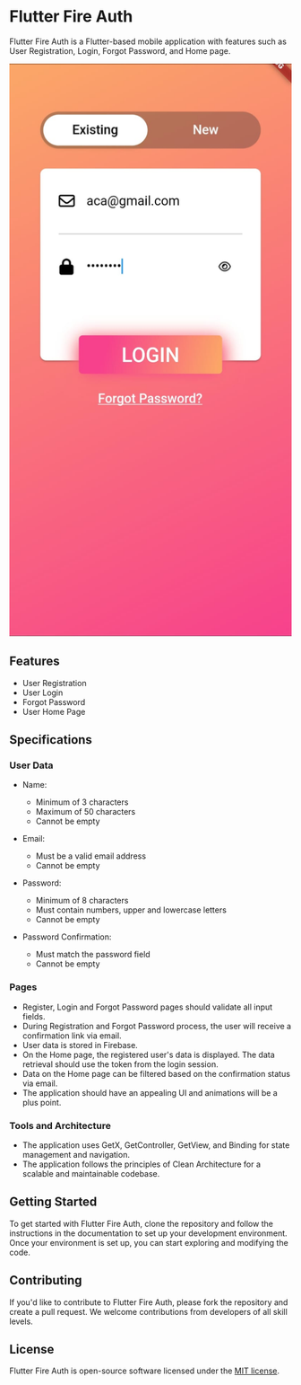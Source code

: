 # Flutter Fire Auth

Flutter Fire Auth is a Flutter-based mobile application with features such as User Registration, Login, Forgot Password, and Home page.

![Screenshot](https://github.com/baguskto/flutter_fire_auth/blob/ee9589de23b38801e7d6e3f7b82538675208ed29/assets/doc/screenshot_1.jpeg)


## Features

- User Registration
- User Login
- Forgot Password
- User Home Page

## Specifications

### User Data

- Name:
    - Minimum of 3 characters
    - Maximum of 50 characters
    - Cannot be empty

- Email:
    - Must be a valid email address
    - Cannot be empty

- Password:
    - Minimum of 8 characters
    - Must contain numbers, upper and lowercase letters
    - Cannot be empty

- Password Confirmation:
    - Must match the password field
    - Cannot be empty

### Pages

- Register, Login and Forgot Password pages should validate all input fields.
- During Registration and Forgot Password process, the user will receive a confirmation link via email.
- User data is stored in Firebase.
- On the Home page, the registered user's data is displayed. The data retrieval should use the token from the login session.
- Data on the Home page can be filtered based on the confirmation status via email.
- The application should have an appealing UI and animations will be a plus point.

### Tools and Architecture

- The application uses GetX, GetController, GetView, and Binding for state management and navigation.
- The application follows the principles of Clean Architecture for a scalable and maintainable codebase.

## Getting Started

To get started with Flutter Fire Auth, clone the repository and follow the instructions in the documentation to set up your development environment. Once your environment is set up, you can start exploring and modifying the code.

## Contributing

If you'd like to contribute to Flutter Fire Auth, please fork the repository and create a pull request. We welcome contributions from developers of all skill levels.

## License

Flutter Fire Auth is open-source software licensed under the [MIT license](https://opensource.org/licenses/MIT).